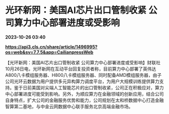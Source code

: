 # 光环新网：美国AI芯片出口管制收紧 公司算力中心部署进度或受影响

**2023-10-26 03:40**

**https://api3.cls.cn/share/article/1496995?os=web&sv=7.7.5&app=CailianpressWeb**

【光环新网：美国AI芯片出口管制收紧 公司算力中心部署进度或受影响】财联社10月26日电，光环新网在互动平台回复投资者称，目前算力中心部署了英伟达A800八卡模组服务器、H800八卡模组服务器、同时配备AMD模组服务器，由子公司光环云数据为用户提供多元异构算力调度平台，为用户大规模训练提供算力支持。鉴于日前美国对尖端人工智能芯片的出口管制收紧，公司正在积极应对，算力中心部署进度可能受到影响。另外，为顺应算力在金融领域的创新应用，结合公司自身特点，扩大公司的金融服务优势和能力，公司规划在太和桥数据中心打造金融智算第二基地，与中金云网数据中心联手服务北京高端金融市场。